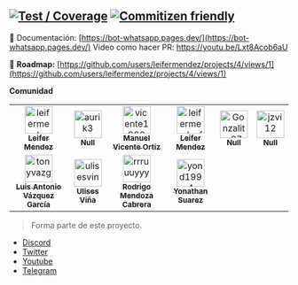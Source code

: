 [![Test / Coverage](https://github.com/leifermendez/bot-whatsapp/actions/workflows/ci.yml/badge.svg)](https://github.com/leifermendez/bot-whatsapp/actions/workflows/ci.yml)
[![Commitizen friendly](https://img.shields.io/badge/commitizen-friendly-brightgreen.svg)](http://commitizen.github.io/cz-cli/)
--------
🦊 Documentación: [https://bot-whatsapp.pages.dev/](https://bot-whatsapp.pages.dev/)
Video como hacer PR: https://youtu.be/Lxt8Acob6aU

🚀 __Roadmap:__ [https://github.com/users/leifermendez/projects/4/views/1](https://github.com/users/leifermendez/projects/4/views/1)


**Comunidad**
<!-- readme: collaborators,contributors -start -->
<table>
<tr>
    <td align="center">
        <a href="https://github.com/leifermendez">
            <img src="https://avatars.githubusercontent.com/u/15802366?v=4" width="50;" alt="leifermendez"/>
            <br />
            <sub><b>Leifer Mendez</b></sub>
        </a>
    </td>
    <td align="center">
        <a href="https://github.com/aurik3">
            <img src="https://avatars.githubusercontent.com/u/37228512?v=4" width="50;" alt="aurik3"/>
            <br />
            <sub><b>Null</b></sub>
        </a>
    </td>
    <td align="center">
        <a href="https://github.com/vicente1992">
            <img src="https://avatars.githubusercontent.com/u/57806030?v=4" width="50;" alt="vicente1992"/>
            <br />
            <sub><b>Manuel Vicente Ortiz</b></sub>
        </a>
    </td>
    <td align="center">
        <a href="https://github.com/leifermendezfroged">
            <img src="https://avatars.githubusercontent.com/u/97020486?v=4" width="50;" alt="leifermendezfroged"/>
            <br />
            <sub><b>Leifer Mendez</b></sub>
        </a>
    </td>
    <td align="center">
        <a href="https://github.com/Gonzalito87">
            <img src="https://avatars.githubusercontent.com/u/100331586?v=4" width="50;" alt="Gonzalito87"/>
            <br />
            <sub><b>Null</b></sub>
        </a>
    </td>
    <td align="center">
        <a href="https://github.com/jzvi12">
            <img src="https://avatars.githubusercontent.com/u/10729787?v=4" width="50;" alt="jzvi12"/>
            <br />
            <sub><b>Null</b></sub>
        </a>
    </td></tr>
<tr>
    <td align="center">
        <a href="https://github.com/tonyvazgar">
            <img src="https://avatars.githubusercontent.com/u/21047090?v=4" width="50;" alt="tonyvazgar"/>
            <br />
            <sub><b>Luis Antonio Vázquez García</b></sub>
        </a>
    </td>
    <td align="center">
        <a href="https://github.com/ulisesvina">
            <img src="https://avatars.githubusercontent.com/u/20508563?v=4" width="50;" alt="ulisesvina"/>
            <br />
            <sub><b>Ulises Viña</b></sub>
        </a>
    </td>
    <td align="center">
        <a href="https://github.com/rrruuuyyy">
            <img src="https://avatars.githubusercontent.com/u/33061671?v=4" width="50;" alt="rrruuuyyy"/>
            <br />
            <sub><b>Rodrigo Mendoza Cabrera</b></sub>
        </a>
    </td>
    <td align="center">
        <a href="https://github.com/yond1994">
            <img src="https://avatars.githubusercontent.com/u/47557263?v=4" width="50;" alt="yond1994"/>
            <br />
            <sub><b>Yonathan Suarez</b></sub>
        </a>
    </td></tr>
</table>
<!-- readme: collaborators,contributors -end -->

> Forma parte de este proyecto.

-   [Discord](https://link.codigoencasa.com/DISCORD)
-   [Twitter](https://twitter.com/leifermendez)
-   [Youtube](https://www.youtube.com/watch?v=5lEMCeWEJ8o&list=PL_WGMLcL4jzWPhdhcUyhbFU6bC0oJd2BR)
-   [Telegram](https://t.me/leifermendez)